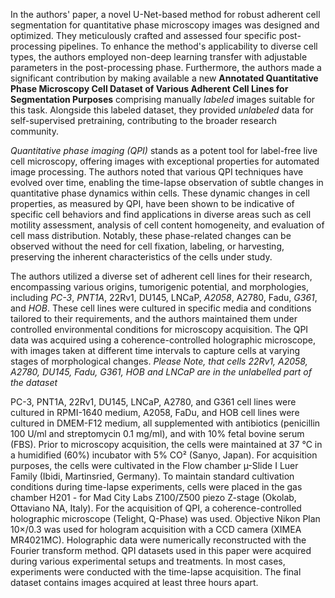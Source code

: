 In the authors' paper, a novel U-Net-based method for robust adherent cell segmentation for quantitative phase microscopy images was designed and optimized. They meticulously crafted and assessed four specific post-processing pipelines. To enhance the method's applicability to diverse cell types, the authors employed non-deep learning transfer with adjustable parameters in the post-processing phase. Furthermore, the authors made a significant contribution by making available a new **Annotated Quantitative Phase Microscopy Cell Dataset of Various Adherent Cell Lines for Segmentation Purposes** comprising manually *labeled* images suitable for this task. Alongside this labeled dataset, they provided *unlabeled* data for self-supervised pretraining, contributing to the broader research community.

<i>Quantitative phase imaging (QPI)</i> stands as a potent tool for label-free live cell microscopy, offering images with exceptional properties for automated image processing. The authors noted that various QPI techniques have evolved over time, enabling the time-lapse observation of subtle changes in quantitative phase dynamics within cells. These dynamic changes in cell properties, as measured by QPI, have been shown to be indicative of specific cell behaviors and find applications in diverse areas such as cell motility assessment, analysis of cell content homogeneity, and evaluation of cell mass distribution. Notably, these phase-related changes can be observed without the need for cell fixation, labeling, or harvesting, preserving the inherent characteristics of the cells under study.

The authors utilized a diverse set of adherent cell lines for their research, encompassing various origins, tumorigenic potential, and morphologies, including *PC-3*, *PNT1A*, 22Rv1, DU145, LNCaP, *A2058*, A2780, Fadu, *G361*, and *HOB*. These cell lines were cultured in specific media and conditions tailored to their requirements, and the authors maintained them under controlled environmental conditions for microscopy acquisition. The QPI data was acquired using a coherence-controlled holographic microscope, with images taken at different time intervals to capture cells at varying stages of morphological changes. <i>Please Note, that cells 22Rv1, A2058, A2780, DU145, Fadu, G361, HOB and LNCaP are in the unlabelled part of the dataset</i>

PC-3, PNT1A, 22Rv1, DU145, LNCaP, A2780, and G361 cell lines were cultured in RPMI-1640 medium, A2058, FaDu, and HOB cell lines were cultured in DMEM-F12 medium, all supplemented with antibiotics (penicillin 100 U/ml and streptomycin 0.1 mg/ml), and with 10% fetal bovine serum (FBS). Prior to microscopy acquisition, the cells were maintained at 37 °C in a humidified (60%) incubator with 5% CO² (Sanyo, Japan). For acquisition purposes, the cells were cultivated in the Flow chamber µ-Slide I Luer Family (Ibidi, Martinsried, Germany). To maintain standard cultivation conditions during time-lapse experiments, cells were placed in the gas chamber H201 - for Mad City Labs Z100/Z500 piezo Z-stage (Okolab, Ottaviano NA, Italy). For the acquisition of QPI, a coherence-controlled holographic  microscope (Telight,  Q-Phase) was used. Objective Nikon Plan 10×/0.3 was used for hologram acquisition with a CCD camera (XIMEA MR4021MC). Holographic data were numerically reconstructed with the Fourier transform method. QPI datasets used in this paper were acquired during various experimental setups and treatments. In most cases, experiments were conducted with the time-lapse acquisition. The final dataset contains images acquired at least three hours apart.